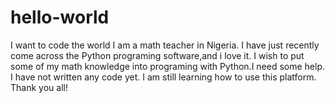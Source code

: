 # hello-world
I want to code the world
I am a math teacher in Nigeria. I have just recently come across the Python programing software,and i love it. I wish to put some of my math knowledge into programing with Python.I need some help.
I have not written any code yet. I am  still learning how to use this platform.
Thank you all!
